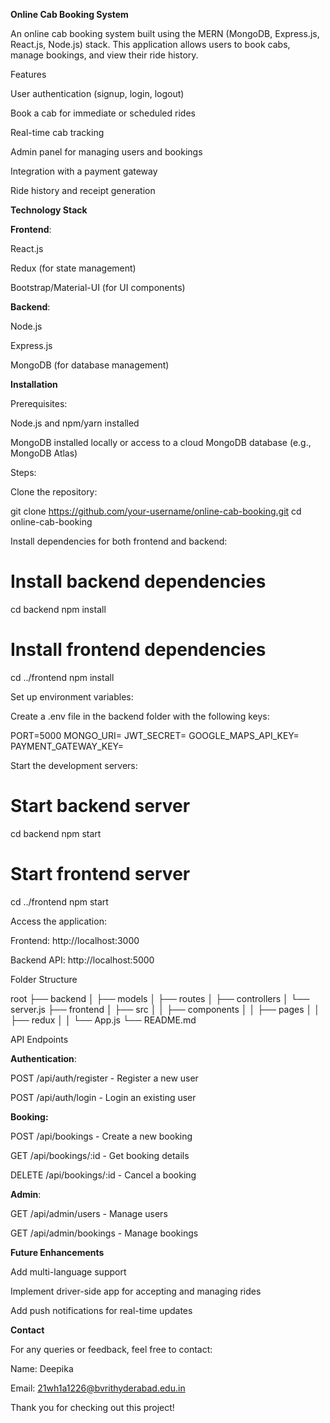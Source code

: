 **Online Cab Booking System**

An online cab booking system built using the MERN (MongoDB, Express.js, React.js, Node.js) stack. This application allows users to book cabs, manage bookings, and view their ride history.

Features

User authentication (signup, login, logout)

Book a cab for immediate or scheduled rides

Real-time cab tracking

Admin panel for managing users and bookings

Integration with a payment gateway

Ride history and receipt generation

**Technology Stack**

**Frontend**:

React.js

Redux (for state management)

Bootstrap/Material-UI (for UI components)

**Backend**:

Node.js

Express.js

MongoDB (for database management)



**Installation**

Prerequisites:

Node.js and npm/yarn installed

MongoDB installed locally or access to a cloud MongoDB database (e.g., MongoDB Atlas)

Steps:

Clone the repository:

git clone https://github.com/your-username/online-cab-booking.git
cd online-cab-booking

Install dependencies for both frontend and backend:

# Install backend dependencies
cd backend
npm install

# Install frontend dependencies
cd ../frontend
npm install

Set up environment variables:

Create a .env file in the backend folder with the following keys:

PORT=5000
MONGO_URI=<your-mongodb-connection-string>
JWT_SECRET=<your-secret-key>
GOOGLE_MAPS_API_KEY=<your-google-maps-api-key>
PAYMENT_GATEWAY_KEY=<your-payment-gateway-key>

Start the development servers:

# Start backend server
cd backend
npm start

# Start frontend server
cd ../frontend
npm start

Access the application:

Frontend: http://localhost:3000

Backend API: http://localhost:5000

Folder Structure

root
├── backend
│   ├── models
│   ├── routes
│   ├── controllers
│   └── server.js
├── frontend
│   ├── src
│   │   ├── components
│   │   ├── pages
│   │   ├── redux
│   │   └── App.js
└── README.md

API Endpoints

**Authentication**:

POST /api/auth/register - Register a new user

POST /api/auth/login - Login an existing user

**Booking:**

POST /api/bookings - Create a new booking

GET /api/bookings/:id - Get booking details

DELETE /api/bookings/:id - Cancel a booking

**Admin**:

GET /api/admin/users - Manage users

GET /api/admin/bookings - Manage bookings

**Future Enhancements**

Add multi-language support

Implement driver-side app for accepting and managing rides

Add push notifications for real-time updates



**Contact**

For any queries or feedback, feel free to contact:

Name: Deepika

Email: 21wh1a1226@bvrithyderabad.edu.in



Thank you for checking out this project!
